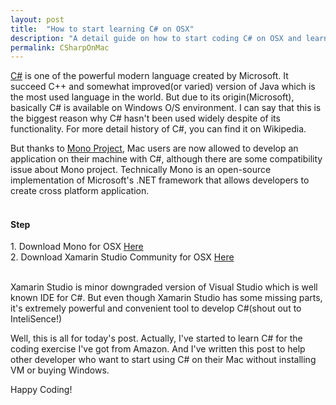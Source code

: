 ```yaml
---
layout: post
title:  "How to start learning C# on OSX"
description: "A detail guide on how to start coding C# on OSX and learning C#"
permalink: CSharpOnMac
---
```


<a href="https://en.wikipedia.org/wiki/C_Sharp_(programming_language)">C#</a> is one of the powerful modern language created by Microsoft. It succeed C++ and somewhat improved(or varied) version of Java which is the most used language in the world. But due to its origin(Microsoft), basically C# is available on Windows O/S environment. I can say that this is the biggest reason why C# hasn't been used widely despite of its functionality. For more detail history of C#, you can find it on Wikipedia.
<!--excerpt_separator-->

But thanks to <a href="http://www.mono-project.com/">Mono Project</a>, Mac users are now allowed to develop an application on their machine with C#, although there are some compatibility issue about Mono project. Technically Mono is an open-source implementation of Microsoft's .NET framework that allows developers to create cross platform application.
<br>
<br>
<h4>Step</h4>
1. Download Mono for OSX <a href="http://www.mono-project.com/download/">Here</a><br>
2. Download Xamarin Studio Community  for OSX <a href="https://www.xamarin.com/download">Here</a><br>
<br>

Xamarin Studio is minor downgraded version of Visual Studio which is well known IDE for C#. But even though Xamarin Studio has some missing parts, it's extremely powerful and convenient tool to develop C#(shout out to InteliSence!)

Well, this is all for today's post. Actually, I've started to learn C# for the coding exercise I've got from Amazon. And I've written this post to help other developer who want to start using C# on their Mac without installing VM or buying Windows.

Happy Coding!






